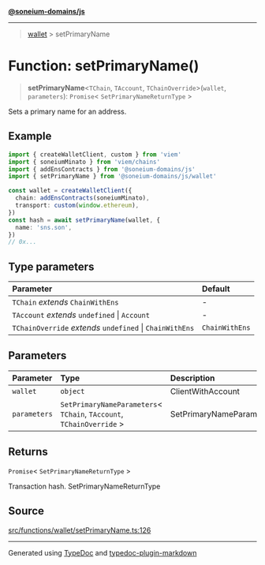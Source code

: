 [**@soneium-domains/js**](../README.md)

---

> [wallet](README.md) > setPrimaryName

# Function: setPrimaryName()

> **setPrimaryName**\<`TChain`, `TAccount`, `TChainOverride`\>(`wallet`, `parameters`): `Promise`\< `SetPrimaryNameReturnType` \>

Sets a primary name for an address.

## Example

```ts
import { createWalletClient, custom } from 'viem'
import { soneiumMinato } from 'viem/chains'
import { addEnsContracts } from '@soneium-domains/js'
import { setPrimaryName } from '@soneium-domains/js/wallet'

const wallet = createWalletClient({
  chain: addEnsContracts(soneiumMinato),
  transport: custom(window.ethereum),
})
const hash = await setPrimaryName(wallet, {
  name: 'sns.son',
})
// 0x...
```

## Type parameters

| Parameter                                                | Default        |
| :------------------------------------------------------- | :------------- |
| `TChain` _extends_ `ChainWithEns`                        | -              |
| `TAccount` _extends_ `undefined` \| `Account`            | -              |
| `TChainOverride` _extends_ `undefined` \| `ChainWithEns` | `ChainWithEns` |

## Parameters

| Parameter    | Type                                                                   | Description              |
| :----------- | :--------------------------------------------------------------------- | :----------------------- |
| `wallet`     | `object`                                                               | ClientWithAccount        |
| `parameters` | `SetPrimaryNameParameters`\< `TChain`, `TAccount`, `TChainOverride` \> | SetPrimaryNameParameters |

## Returns

`Promise`\< `SetPrimaryNameReturnType` \>

Transaction hash. SetPrimaryNameReturnType

## Source

[src/functions/wallet/setPrimaryName.ts:126](https://github.com/soneium-domains/soneium-domains-js/tree/main/src/functions/wallet/setPrimaryName.ts#L126)

---

Generated using [TypeDoc](https://typedoc.org/) and [typedoc-plugin-markdown](https://www.npmjs.com/package/typedoc-plugin-markdown)
